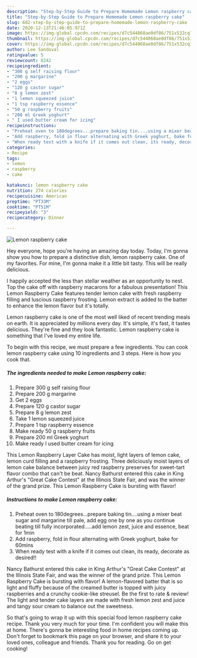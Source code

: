 ```yaml
---
description: "Step-by-Step Guide to Prepare Homemade Lemon raspberry cake"
title: "Step-by-Step Guide to Prepare Homemade Lemon raspberry cake"
slug: 602-step-by-step-guide-to-prepare-homemade-lemon-raspberry-cake
date: 2020-12-13T21:46:05.971Z
image: https://img-global.cpcdn.com/recipes/d7c544868ae0df86/751x532cq70/lemon-raspberry-cake-recipe-main-photo.jpg
thumbnail: https://img-global.cpcdn.com/recipes/d7c544868ae0df86/751x532cq70/lemon-raspberry-cake-recipe-main-photo.jpg
cover: https://img-global.cpcdn.com/recipes/d7c544868ae0df86/751x532cq70/lemon-raspberry-cake-recipe-main-photo.jpg
author: Lee Sandoval
ratingvalue: 5
reviewcount: 8242
recipeingredient:
- "300 g self raising flour"
- "200 g margarine"
- "2 eggs"
- "120 g castor sugar"
- "8 g lemon zest"
- "1 lemon squeezed juice"
- "1 tsp raspberry essence"
- "50 g raspberry fruits"
- "200 ml Greek yoghurt"
- " I used butter cream for icing"
recipeinstructions:
- "Preheat oven to 180degrees...prepare baking tin....using a mixer beat sugar and margarine till pale, add egg one by one as you continue beating till fully incorporated.....add lemon zest, juice and essence, beat for 1min"
- "Add raspberry, fold in flour alternating with Greek yoghurt, bake for 60mins"
- "When ready test with a knife if it comes out clean, its ready, decorate as desired!!"
categories:
- Recipe
tags:
- lemon
- raspberry
- cake

katakunci: lemon raspberry cake 
nutrition: 274 calories
recipecuisine: American
preptime: "PT33M"
cooktime: "PT51M"
recipeyield: "3"
recipecategory: Dinner

---
```



![Lemon raspberry cake](https://img-global.cpcdn.com/recipes/d7c544868ae0df86/751x532cq70/lemon-raspberry-cake-recipe-main-photo.jpg)

Hey everyone, hope you're having an amazing day today. Today, I'm gonna show you how to prepare a distinctive dish, lemon raspberry cake. One of my favorites. For mine, I'm gonna make it a little bit tasty. This will be really delicious.

I happily accepted the less than stellar weather as an opportunity to nest. Top the cake off with raspberry macarons for a fabulous presentation! This Lemon Raspberry Cake features tender lemon cake with fresh raspberry filling and luscious raspberry frosting. Lemon extract is added to the batter to enhance the lemon flavor but it&#39;s totally.

Lemon raspberry cake is one of the most well liked of recent trending meals on earth. It is appreciated by millions every day. It's simple, it's fast, it tastes delicious. They're fine and they look fantastic. Lemon raspberry cake is something that I've loved my entire life.


To begin with this recipe, we must prepare a few ingredients. You can cook lemon raspberry cake using 10 ingredients and 3 steps. Here is how you cook that.

<!--inarticleads1-->

##### The ingredients needed to make Lemon raspberry cake:

1. Prepare 300 g self raising flour
1. Prepare 200 g margarine
1. Get 2 eggs
1. Prepare 120 g castor sugar
1. Prepare 8 g lemon zest
1. Take 1 lemon squeezed juice
1. Prepare 1 tsp raspberry essence
1. Make ready 50 g raspberry fruits
1. Prepare 200 ml Greek yoghurt
1. Make ready  I used butter cream for icing


This Lemon Raspberry Layer Cake has moist, light layers of lemon cake, lemon curd filling and a raspberry frosting. Three deliciously moist layers of lemon cake balance between juicy red raspberry preserves for sweet-tart flavor combo that can&#39;t be beat. Nancy Bathurst entered this cake in King Arthur&#39;s &#34;Great Cake Contest&#34; at the Illinois State Fair, and was the winner of the grand prize. This Lemon Raspberry Cake is bursting with flavor! 

<!--inarticleads2-->

##### Instructions to make Lemon raspberry cake:

1. Preheat oven to 180degrees...prepare baking tin....using a mixer beat sugar and margarine till pale, add egg one by one as you continue beating till fully incorporated.....add lemon zest, juice and essence, beat for 1min
1. Add raspberry, fold in flour alternating with Greek yoghurt, bake for 60mins
1. When ready test with a knife if it comes out clean, its ready, decorate as desired!!


Nancy Bathurst entered this cake in King Arthur&#39;s &#34;Great Cake Contest&#34; at the Illinois State Fair, and was the winner of the grand prize. This Lemon Raspberry Cake is bursting with flavor! A lemon-flavored batter that is so light and fluffy because of the creamed butter is topped with juicy raspberries and a crunchy cookie-like streusel. Be the first to rate &amp; review! The light and tender cake layers are made with fresh lemon zest and juice and tangy sour cream to balance out the sweetness. 

So that's going to wrap it up with this special food lemon raspberry cake recipe. Thank you very much for your time. I'm confident you will make this at home. There's gonna be interesting food in home recipes coming up. Don't forget to bookmark this page on your browser, and share it to your loved ones, colleague and friends. Thank you for reading. Go on get cooking!
